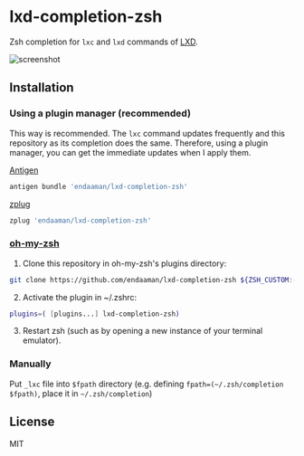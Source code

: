 # lxd-completion-zsh

Zsh completion for `lxc` and `lxd` commands of [LXD](https://linuxcontainers.org/lxd/).

![screenshot](http://static.endaaman.me/images/github/lxd-completion.png)

## Installation

### Using a plugin manager (recommended)

This way is recommended. The `lxc` command updates frequently and this repository as its completion does the same. Therefore, using a plugin manager, you can get the immediate updates when I apply them.

[Antigen](https://github.com/zsh-users/antigen)

```sh
antigen bundle 'endaaman/lxd-completion-zsh'
```

[zplug](https://github.com/zplug/zplug)

```sh
zplug 'endaaman/lxd-completion-zsh'
```

### [oh-my-zsh](https://github.com/robbyrussell/oh-my-zsh)


1. Clone this repository in oh-my-zsh's plugins directory:

```sh
git clone https://github.com/endaaman/lxd-completion-zsh ${ZSH_CUSTOM:-~/.oh-my-zsh/custom}/plugins/lxd-completion-zsh
```

2. Activate the plugin in ~/.zshrc:

```sh
plugins=( [plugins...] lxd-completion-zsh)
```

3. Restart zsh (such as by opening a new instance of your terminal emulator).

### Manually

Put `_lxc` file into `$fpath` directory (e.g. defining `fpath=(~/.zsh/completion $fpath)`, place it in `~/.zsh/completion`)

## License

MIT
